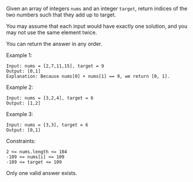Given an array of integers `nums` and an integer `target`, return indices of the two numbers such that they add up to target.

You may assume that each input would have exactly one solution, and you may not use the same element twice.

You can return the answer in any order.



Example 1:

```
Input: nums = [2,7,11,15], target = 9
Output: [0,1]
Explanation: Because nums[0] + nums[1] == 9, we return [0, 1].
```
Example 2:

```
Input: nums = [3,2,4], target = 6
Output: [1,2]
```
Example 3:

```
Input: nums = [3,3], target = 6
Output: [0,1]
```


Constraints:

```
2 <= nums.length <= 104
-109 <= nums[i] <= 109
-109 <= target <= 109
```
Only one valid answer exists.
